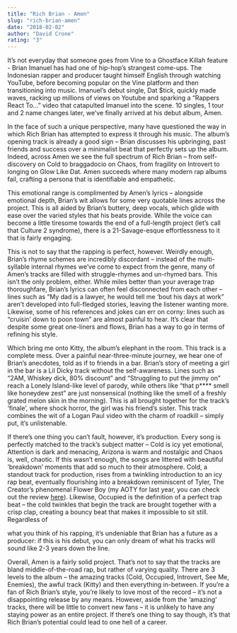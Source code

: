 ```yaml
---
title: "Rich Brian - Amen"
slug: "rich-brian-amen"
date: "2018-02-02"
author: "David Crone"
rating: "3"
---
```


It’s not everyday that someone goes from Vine to a Ghostface Killah feature - Brian Imanuel has had one of hip-hop’s strangest come-ups. The Indonesian rapper and producer taught himself English through watching YouTube, before becoming popular on the Vine platform and then transitioning into music. Imanuel’s debut single, Dat $tick, quickly made waves, racking up millions of views on Youtube and sparking a “Rappers React To…” video that catapulted Imanuel into the scene. 10 singles, 1 tour and 2 name changes later, we’ve finally arrived at his debut album, Amen.

In the face of such a unique perspective, many have questioned the way in which Rich Brian has attempted to express it through his music. The album’s opening track is already a good sign – Brian discusses his upbringing, past friends and success over a minimalist beat that perfectly sets up the album. Indeed, across Amen we see the full spectrum of Rich Brian – from self-discovery on Cold to braggadocio on Chaos, from fragility on Introvert to longing on Glow Like Dat. Amen succeeds where many modern rap albums fail, crafting a persona that is identifiable and empathetic.

This emotional range is complimented by Amen’s lyrics – alongside emotional depth, Brian’s wit allows for some very quotable lines across the project. This is all aided by Brian’s buttery, deep vocals, which glide with ease over the varied styles that his beats provide. While the voice can become a little tiresome towards the end of a full-length project (let’s call that Culture 2 syndrome), there is a 21-Savage-esque effortlessness to it that is fairly engaging.

This is not to say that the rapping is perfect, however. Weirdly enough, Brian’s rhyme schemes are incredibly discordant – instead of the multi-syllable internal rhymes we’ve come to expect from the genre, many of Amen’s tracks are filled with struggle-rhymes and un-rhymed bars. This isn’t the only problem, either. While miles better than your average trap thoroughfare, Brian’s lyrics can often feel disconnected from each other – lines such as “My dad is a lawyer, he would tell me ‘bout his days at work” aren’t developed into full-fledged stories, leaving the listener wanting more. Likewise, some of his references and jokes can err on corny: lines such as “cruisin’ down to poon town” are almost painful to hear. It’s clear that despite some great one-liners and flows, Brian has a way to go in terms of refining his style.

Which bring me onto Kitty, the album’s elephant in the room. This track is a complete mess. Over a painful near-three-minute journey, we hear one of Brian’s anecdotes, told as if to friends in a bar. Brian’s story of meeting a girl in the bar is a Lil Dicky track without the self-awareness. Lines such as “2AM, Whiskey dick, 80% discount” and “Struggling to put the jimmy on” reach a Lonely Island-like level of parody, while others like “that p\*\*\*\* smell like honeydew zest” are just nonsensical (nothing like the smell of a freshly grated melon skin in the morning). This is all brought together for the track’s ‘finale’, where shock horror, the girl was his friend’s sister. This track combines the wit of a Logan Paul video with the charm of roadkill – simply put, it’s unlistenable.

If there’s one thing you can’t fault, however, it’s production. Every song is perfectly matched to the track’s subject matter – Cold is icy yet emotional, Attention is dark and menacing, Arizona is warm and nostalgic and Chaos is, well, chaotic. If this wasn’t enough, the songs are littered with beautiful ‘breakdown’ moments that add so much to their atmosphere. Cold, a standout track for production, rises from a twinkling introduction to an icy rap beat, eventually flourishing into a breakdown reminiscent of Tyler, The Creator’s phenomenal Flower Boy (my AOTY for last year, you can check out the review [here](http://pearshapedexeter.com/tyler-the-creator-flower-boy/)). Likewise, Occupied is the definition of a perfect trap beat – the cold twinkles that begin the track are brought together with a crisp clap, creating a bouncy beat that makes it impossible to sit still. Regardless of

what you think of his rapping, it’s undeniable that Brian has a future as a producer: if this is his debut, you can only dream of what his tracks will sound like 2-3 years down the line.

Overall, Amen is a fairly solid project. That’s not to say that the tracks are bland middle-of-the-road rap, but rather of varying quality. There are 3 levels to the album – the amazing tracks (Cold, Occupied, Introvert, See Me, Enemies), the awful track (Kitty) and then everything in-between. If you’re a fan of Rich Brian’s style, you’re likely to love most of the record – it’s not a disappointing release by any means. However, aside from the ‘amazing’ tracks, there will be little to convert new fans – it is unlikely to have any staying power as an entire project. If there’s one thing to say though, it’s that Rich Brian’s potential could lead to one hell of a career.
